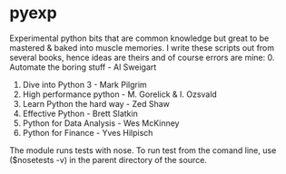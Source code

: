 # pyexp
Experimental python bits that are common knowledge but great to be mastered & baked into muscle memories.
I write these scripts out from several books, hence ideas are theirs and of course errors are mine:
  0. Automate the boring stuff - Al Sweigart
  1. Dive into Python 3 - Mark Pilgrim
  2. High performance python - M. Gorelick & I. Ozsvald
  3. Learn Python the hard way - Zed Shaw
  4. Effective Python - Brett Slatkin
  5. Python for Data Analysis - Wes McKinney
  6. Python for Finance - Yves Hilpisch
  
The module runs tests with nose. To run test from the comand line, use ($nosetests -v) in the parent directory of the source.